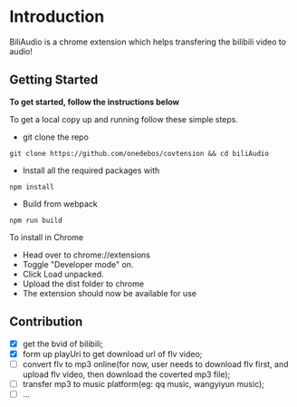 # Introduction

BiliAudio is a chrome extension which helps transfering the bilibili video to audio!

## Getting Started

**To get started, follow the instructions below**

To get a local copy up and running follow these simple steps.

- git clone the repo

```
git clone https://github.com/onedebos/covtension && cd biliAudio
```

- Install all the required packages with

```
npm install
```

- Build from webpack

```
npm run build
```

To install in Chrome

- Head over to chrome://extensions
- Toggle "Developer mode" on.
- Click Load unpacked.
- Upload the dist folder to chrome
- The extension should now be available for use

## Contribution

- [x] get the bvid of bilibili;
- [x] form up playUri to get download url of flv video;
- [ ] convert flv to mp3 online(for now, user needs to download flv first, and upload flv video, then download the coverted mp3 file);
- [ ] transfer mp3 to music platform(eg: qq music, wangyiyun music);
- [ ] ...
